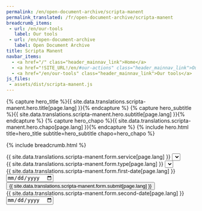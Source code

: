 ```yaml
---
permalink: /en/open-document-archive/scripta-manent
permalink_translated: /fr/open-document-archive/scripta-manent
breadcrumb_items:
 - url: /en/our-tools
   label: Our tools
 - url: /en/open-document-archive
   label: Open Document Archive
title: Scripta Manent
navbar_items:
  - <a href="/" class="header_mainnav_link">Home</a>
  - <a href="!SITE_URL!/en/#our-actions" class="header_mainnav_link">Our actions</a>
  - <a href="/en/our-tools" class="header_mainnav_link">Our tools</a>
js_files:
 - assets/dist/scripta-manent.js
---
```


{% capture hero_title %}{{ site.data.translations.scripta-manent.hero.title[page.lang] }}{% endcapture %}
{% capture hero_subtitle %}{{ site.data.translations.scripta-manent.hero.subtitle[page.lang] }}{% endcapture %}
{% capture hero_chapo %}{{ site.data.translations.scripta-manent.hero.chapo[page.lang] }}{% endcapture %}
{% include hero.html title=hero_title subtitle=hero_subtitle chapo=hero_chapo %}

{% include breadcrumb.html %}

<script type="text/javascript">
	const notificationsMsgs = {
		'browserSupport': "{{ site.data.translations.scripta-manent.notifications.browser-support[page.lang] }}",
		'dateClosest': "{{ site.data.translations.scripta-manent.notifications.date-closest[page.lang] }}",
		'nothingToCompare': "{{ site.data.translations.scripta-manent.notifications.nothing-to-compare[page.lang] }}",
	};
	const legendMsg = {
		'add': '{{ site.data.translations.scripta-manent.legend.add[page.lang] }}',
		'remove': '{{ site.data.translations.scripta-manent.legend.remove[page.lang] }}'
	};
</script>

<form class="form explorerform" id="form_explorer">
	<div class="form_field form_field-big">
		<label class="form_field_label" for="form_services">{{ site.data.translations.scripta-manent.form.service[page.lang] }}</label>
		<select class="form_field_select" name="form_services" id="form_services" tabindex="1" required>
		</select>
	</div>
	<div class="form_field form_field-big">
		<label class="form_field_label" for="form_typeofdocuments">{{ site.data.translations.scripta-manent.form.type[page.lang] }}</label>
		<select class="form_field_select" name="form_typeofdocuments" id="form_typeofdocuments" tabindex="2" required>
		</select>
	</div>
	<div class="form_field">
		<label class="form_field_label" for="form_firstdocumentdate">{{ site.data.translations.scripta-manent.form.first-date[page.lang] }}</label>
		<input type="date" id="form_firstdocumentdate" min="2000-01-01" name="form_firstdocumentdate" tabindex="3" required>
	</div>
	<div class="form_field form_field-submit">
		<input type="submit" class="button" value="{{ site.data.translations.scripta-manent.form.submit[page.lang] }}" tabindex="5" /> 
	</div>
	<div class="form_field">
		<label class="form_field_label" for="form_seconddocumentdate">{{ site.data.translations.scripta-manent.form.second-date[page.lang] }}</label>
		<input type="date" id="form_seconddocumentdate" min="2000-01-01" name="form_seconddocumentdate" tabindex="4" required>
	</div>
</form>